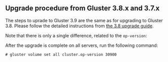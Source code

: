 ## Upgrade procedure from Gluster 3.8.x and 3.7.x

The steps to uprade to Gluster 3.9 are the same as for upgrading to Gluster
3.8. Please follow the detailed instructions from [the 3.8 upgrade
guide](upgrade-to-3.8.md).

Note that there is only a single difference, related to the `op-version`:

After the upgrade is complete on all servers, run the following command:

```console
# gluster volume set all cluster.op-version 30900
```
